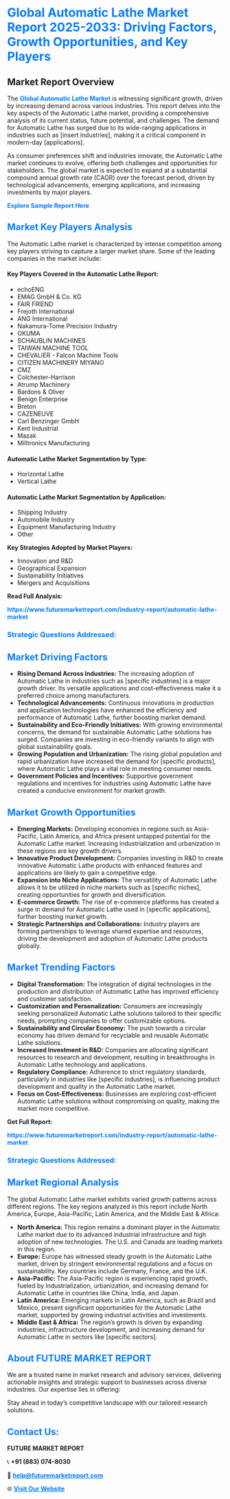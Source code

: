 <h1 style="color: #007BFF;">Global Automatic Lathe Market Report 2025-2033: Driving Factors, Growth Opportunities, and Key Players</h1>

<section id="overview">
<h2>Market Report Overview</h2>
<p>The <a href="https://www.futuremarketreport.com/industry-report/automatic-lathe-market" style="color: #007BFF; text-decoration: none;"><strong>Global Automatic Lathe Market</strong></a> is witnessing significant growth, driven by increasing demand across various industries. This report delves into the key aspects of the Automatic Lathe market, providing a comprehensive analysis of its current status, future potential, and challenges. The demand for Automatic Lathe has surged due to its wide-ranging applications in industries such as [insert industries], making it a critical component in modern-day [applications].</p>
<p>As consumer preferences shift and industries innovate, the Automatic Lathe market continues to evolve, offering both challenges and opportunities for stakeholders. The global market is expected to expand at a substantial compound annual growth rate (CAGR) over the forecast period, driven by technological advancements, emerging applications, and increasing investments by major players.</p>
</section>

<section id="overview">
<p><a href="https://www.futuremarketreport.com/request-sample/reportId=89579" style="color: #007BFF; text-decoration: none;"><strong>Explore Sample Report Here</strong></a></p>
</section>

<section id="key-players">
<h2 style="color: #007BFF;">Market Key Players Analysis</h2>
<p>The Automatic Lathe market is characterized by intense competition among key players striving to capture a larger market share. Some of the leading companies in the market include:</p>
<h4>Key Players Covered in the Automatic Lathe Report:</h4>
<ul><li>echoENG</li><li>EMAG GmbH &amp; Co. KG</li><li>FAIR FRIEND</li><li>Frejoth International</li><li>ANG International</li><li>Nakamura-Tome Precision Industry</li><li>OKUMA</li><li>SCHAUBLIN MACHINES</li><li>TAIWAN MACHINE TOOL</li><li>CHEVALIER - Falcon Machine Tools</li><li>CITIZEN MACHINERY MIYANO</li><li>CMZ</li><li>Colchester-Harrison</li><li>Atrump Machinery</li><li>Bardons &amp; Oliver</li><li>Benign Enterprise</li><li>Breton</li><li>CAZENEUVE</li><li>Carl Benzinger GmbH</li><li>Kent Industrial</li><li>Mazak</li><li>Milltronics Manufacturing</li></ul>
<h4>Automatic Lathe Market Segmentation by Type:</h4>
<ul><li>Horizontal Lathe</li><li>Vertical Lathe</li></ul>

<h4>Automatic Lathe Market Segmentation by Application:</h4>
<ul><li>Shipping Industry</li><li>Automobile Industry</li><li>Equipment Manufacturing Industry</li><li>Other</li></ul>
<p><strong>Key Strategies Adopted by Market Players:</strong></p>
<ul>
<li>Innovation and R&D</li>
<li>Geographical Expansion</li>
<li>Sustainability Initiatives</li>
<li>Mergers and Acquisitions</li>
</ul>
</section>

<section>
<p><strong>Read Full Analysis: </strong></p><a href="https://www.futuremarketreport.com/industry-report/automatic-lathe-market" style="color: #007BFF; text-decoration: none;"><strong>https://www.futuremarketreport.com/industry-report/automatic-lathe-market</strong></a>
<h3 style="color: #007BFF;">Strategic Questions Addressed:</h3>
</section>

<section id="driving-factors">
<h2 style="color: #007BFF;">Market Driving Factors</h2>
<ul>
<li><strong>Rising Demand Across Industries:</strong> The increasing adoption of Automatic Lathe in industries such as [specific industries] is a major growth driver. Its versatile applications and cost-effectiveness make it a preferred choice among manufacturers.</li>
<li><strong>Technological Advancements:</strong> Continuous innovations in production and application technologies have enhanced the efficiency and performance of Automatic Lathe, further boosting market demand.</li>
<li><strong>Sustainability and Eco-Friendly Initiatives:</strong> With growing environmental concerns, the demand for sustainable Automatic Lathe solutions has surged. Companies are investing in eco-friendly variants to align with global sustainability goals.</li>
<li><strong>Growing Population and Urbanization:</strong> The rising global population and rapid urbanization have increased the demand for [specific products], where Automatic Lathe plays a vital role in meeting consumer needs.</li>
<li><strong>Government Policies and Incentives:</strong> Supportive government regulations and incentives for industries using Automatic Lathe have created a conducive environment for market growth.</li>
</ul>
</section>

<section id="growth-opportunities">
<h2 style="color: #007BFF;">Market Growth Opportunities</h2>
<ul>
<li><strong>Emerging Markets:</strong> Developing economies in regions such as Asia-Pacific, Latin America, and Africa present untapped potential for the Automatic Lathe market. Increasing industrialization and urbanization in these regions are key growth drivers.</li>
<li><strong>Innovative Product Development:</strong> Companies investing in R&D to create innovative Automatic Lathe products with enhanced features and applications are likely to gain a competitive edge.</li>
<li><strong>Expansion into Niche Applications:</strong> The versatility of Automatic Lathe allows it to be utilized in niche markets such as [specific niches], creating opportunities for growth and diversification.</li>
<li><strong>E-commerce Growth:</strong> The rise of e-commerce platforms has created a surge in demand for Automatic Lathe used in [specific applications], further boosting market growth.</li>
<li><strong>Strategic Partnerships and Collaborations:</strong> Industry players are forming partnerships to leverage shared expertise and resources, driving the development and adoption of Automatic Lathe products globally.</li>
</ul>
</section>

<section id="trending-factors">
<h2 style="color: #007BFF;">Market Trending Factors</h2>
<ul>
<li><strong>Digital Transformation:</strong> The integration of digital technologies in the production and distribution of Automatic Lathe has improved efficiency and customer satisfaction.</li>
<li><strong>Customization and Personalization:</strong> Consumers are increasingly seeking personalized Automatic Lathe solutions tailored to their specific needs, prompting companies to offer customizable options.</li>
<li><strong>Sustainability and Circular Economy:</strong> The push towards a circular economy has driven demand for recyclable and reusable Automatic Lathe solutions.</li>
<li><strong>Increased Investment in R&D:</strong> Companies are allocating significant resources to research and development, resulting in breakthroughs in Automatic Lathe technology and applications.</li>
<li><strong>Regulatory Compliance:</strong> Adherence to strict regulatory standards, particularly in industries like [specific industries], is influencing product development and quality in the Automatic Lathe market.</li>
<li><strong>Focus on Cost-Effectiveness:</strong> Businesses are exploring cost-efficient Automatic Lathe solutions without compromising on quality, making the market more competitive.</li>
</ul>
</section>

<section>
<p><strong>Get Full Report: </strong></p><a href="https://www.futuremarketreport.com/industry-report/automatic-lathe-market" style="color: #007BFF; text-decoration: none;"><strong>https://www.futuremarketreport.com/industry-report/automatic-lathe-market</strong></a>
<h3 style="color: #007BFF;">Strategic Questions Addressed:</h3>
</section>


<section id="regional-analysis">
<h2 style="color: #007BFF;">Market Regional Analysis</h2>
<p>The global Automatic Lathe market exhibits varied growth patterns across different regions. The key regions analyzed in this report include North America, Europe, Asia-Pacific, Latin America, and the Middle East & Africa:</p>
<ul>
<li><strong>North America:</strong> This region remains a dominant player in the Automatic Lathe market due to its advanced industrial infrastructure and high adoption of new technologies. The U.S. and Canada are leading markets in this region.</li>
<li><strong>Europe:</strong> Europe has witnessed steady growth in the Automatic Lathe market, driven by stringent environmental regulations and a focus on sustainability. Key countries include Germany, France, and the U.K.</li>
<li><strong>Asia-Pacific:</strong> The Asia-Pacific region is experiencing rapid growth, fueled by industrialization, urbanization, and increasing demand for Automatic Lathe in countries like China, India, and Japan.</li>
<li><strong>Latin America:</strong> Emerging markets in Latin America, such as Brazil and Mexico, present significant opportunities for the Automatic Lathe market, supported by growing industrial activities and investments.</li>
<li><strong>Middle East & Africa:</strong> The region’s growth is driven by expanding industries, infrastructure development, and increasing demand for Automatic Lathe in sectors like [specific sectors].</li>
</ul>
</section>

<footer>
<h2 style="color: #007BFF;">About FUTURE MARKET REPORT</h2>
<p>We are a trusted name in market research and advisory services, delivering actionable insights and strategic support to businesses across diverse industries. Our expertise lies in offering:</p>

<p>Stay ahead in today’s competitive landscape with our tailored research solutions.</p>

<h2 style="color: #007BFF;">Contact Us:</h2>
<p><strong>FUTURE MARKET REPORT</strong></p>
<p>📞 <strong>+91 (883) 074-8030</strong></p>
<p>📧 <strong><a href="mailto:help@futuremarketreport.com" style="color: #007BFF;">help@futuremarketreport.com</a></strong></p>
<p>🌐 <strong><a href="https://www.futuremarketreport.com/" style="color: #007BFF;">Visit Our Website</a></strong></p>
</footer>